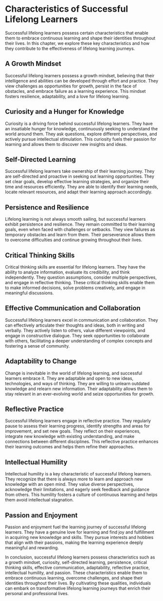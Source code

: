 Characteristics of Successful Lifelong Learners
==========================================================

Successful lifelong learners possess certain characteristics that enable them to embrace continuous learning and shape their identities throughout their lives. In this chapter, we explore these key characteristics and how they contribute to the effectiveness of lifelong learning journeys.

A Growth Mindset
----------------

Successful lifelong learners possess a growth mindset, believing that their intelligence and abilities can be developed through effort and practice. They view challenges as opportunities for growth, persist in the face of obstacles, and embrace failure as a learning experience. This mindset fosters resilience, adaptability, and a love for lifelong learning.

Curiosity and a Hunger for Knowledge
------------------------------------

Curiosity is a driving force behind successful lifelong learners. They have an insatiable hunger for knowledge, continuously seeking to understand the world around them. They ask questions, explore different perspectives, and actively pursue intellectual stimulation. This curiosity fuels their passion for learning and allows them to discover new insights and ideas.

Self-Directed Learning
----------------------

Successful lifelong learners take ownership of their learning journey. They are self-directed and proactive in seeking out learning opportunities. They set clear goals, develop effective learning strategies, and organize their time and resources efficiently. They are able to identify their learning needs, locate relevant resources, and adapt their learning approach accordingly.

Persistence and Resilience
--------------------------

Lifelong learning is not always smooth sailing, but successful learners exhibit persistence and resilience. They remain committed to their learning goals, even when faced with challenges or setbacks. They view failures as temporary obstacles and learn from them. Their perseverance allows them to overcome difficulties and continue growing throughout their lives.

Critical Thinking Skills
------------------------

Critical thinking skills are essential for lifelong learners. They have the ability to analyze information, evaluate its credibility, and think independently. They question assumptions, consider multiple perspectives, and engage in reflective thinking. These critical thinking skills enable them to make informed decisions, solve problems creatively, and engage in meaningful discussions.

Effective Communication and Collaboration
-----------------------------------------

Successful lifelong learners excel in communication and collaboration. They can effectively articulate their thoughts and ideas, both in writing and verbally. They actively listen to others, value different viewpoints, and engage in constructive dialogue. They seek opportunities to collaborate with others, facilitating a deeper understanding of complex concepts and fostering a sense of community.

Adaptability to Change
----------------------

Change is inevitable in the world of lifelong learning, and successful learners embrace it. They are adaptable and open to new ideas, technologies, and ways of thinking. They are willing to unlearn outdated knowledge and relearn new information. Their adaptability allows them to stay relevant in an ever-evolving world and seize opportunities for growth.

Reflective Practice
-------------------

Successful lifelong learners engage in reflective practice. They regularly pause to assess their learning progress, identify strengths and areas for improvement, and set new goals. They reflect on their experiences, integrate new knowledge with existing understanding, and make connections between different disciplines. This reflective practice enhances their learning outcomes and helps them refine their approaches.

Intellectual Humility
---------------------

Intellectual humility is a key characteristic of successful lifelong learners. They recognize that there is always more to learn and approach new knowledge with an open mind. They value diverse perspectives, acknowledge their limitations, and eagerly seek feedback and guidance from others. This humility fosters a culture of continuous learning and helps them avoid intellectual stagnation.

Passion and Enjoyment
---------------------

Passion and enjoyment fuel the learning journey of successful lifelong learners. They have a genuine love for learning and find joy and fulfillment in acquiring new knowledge and skills. They pursue interests and hobbies that align with their passions, making the learning experience deeply meaningful and rewarding.

In conclusion, successful lifelong learners possess characteristics such as a growth mindset, curiosity, self-directed learning, persistence, critical thinking skills, effective communication, adaptability, reflective practice, intellectual humility, and passion. These characteristics enable them to embrace continuous learning, overcome challenges, and shape their identities throughout their lives. By cultivating these qualities, individuals can embark on transformative lifelong learning journeys that enrich their personal and professional lives.
